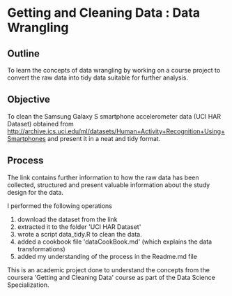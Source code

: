 # Getting and Cleaning Data : Data Wrangling

## Outline 
To learn the concepts of data wrangling by working on a course project to convert the raw data into tidy data suitable for further analysis.

## Objective 
To clean the Samsung Galaxy S smartphone accelerometer data (UCI HAR Dataset) obtained from http://archive.ics.uci.edu/ml/datasets/Human+Activity+Recognition+Using+Smartphones and present it in a neat and tidy format.

## Process 
The link contains further information to how the raw data has been collected, structured and present valuable information about the study design for the data.

I performed the following operations 
1. download the dataset from the link
2. extracted it to the folder 'UCI HAR Dataset'
3. wrote a script data_tidy.R to clean the data.
4. added a cookbook file 'dataCookBook.md' (which explains the data transformations)
5. added my understanding of the process in the Readme.md file

This is an academic project done to understand the concepts from the coursera 'Getting and Cleaning Data' course as part of the Data Science Specialization. 
